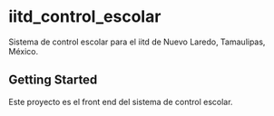 # iitd_control_escolar

Sistema de control escolar para el iitd de Nuevo Laredo, Tamaulipas, México.

## Getting Started

Este proyecto es el front end del sistema de control escolar.